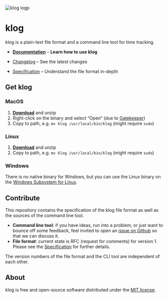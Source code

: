 ![klog logp](https://klog.jotaen.net/logo/klog-black-small.svg)

# klog

klog is a plain-text file format and a command line tool for time tracking.

 ✦  [**Documentation**](https://klog.jotaen.net) – **Learn how to use klog**

 ✦  [Changelog](https://github.com/jotaen/klog/blob/main/CHANGELOG.md) – See the latest changes

 ✦  [Specification](Specification.md) – Understand the file format in-depth

## Get klog

### MacOS
1. [**Download**](https://www.github.com/jotaen/klog/releases) and unzip
2. Right-click on the binary and select “Open“ (due to [Gatekeeper](https://support.apple.com/en-us/HT202491))
3. Copy to path, e.g. `mv klog /usr/local/bin/klog` (might require `sudo`)

### Linux
1. [**Download**](https://www.github.com/jotaen/klog/releases) and unzip
2. Copy to path, e.g. `mv klog /usr/local/bin/klog` (might require `sudo`)

### Windows
There is no native binary for Windows, but you can use the Linux binary on the [Windows Subsystem for Linux](https://docs.microsoft.com/en-us/windows/wsl/install-win10).

## Contribute

This repository contains the specification of the klog file format
as well as the sources of the command line tool.

- **Command line tool**: if you have ideas, run into a problem,
  or just want to bounce off some feedback, feel invited to open an
  [issue on Github](https://github.com/jotaen/klog/issues) so that we can discuss it.
- **File format**: current state is RFC (request for comments) for version 1.
  Please see the [Specification](Specification.md) for further details.

The version numbers of the file format and the CLI tool are independent of each other. 

## About

klog is free and open-source software distributed under the [MIT license](LICENSE.txt).
